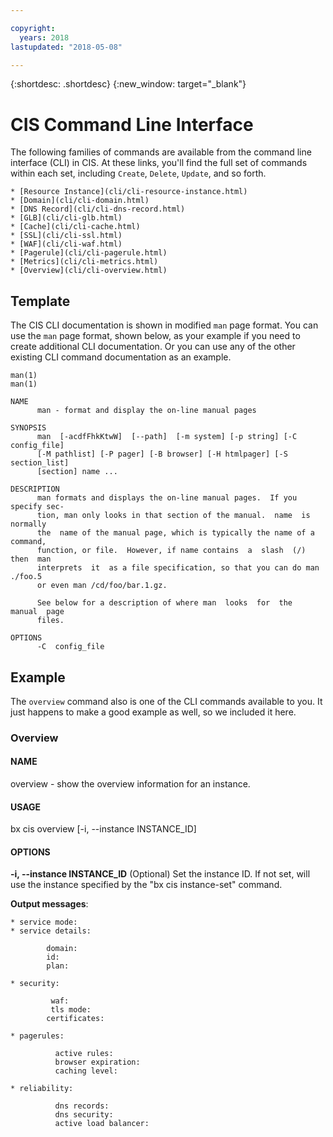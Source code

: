```yaml
---

copyright:
  years: 2018
lastupdated: "2018-05-08"

---
```


{:shortdesc: .shortdesc}
{:new_window: target="_blank"}

# CIS Command Line Interface
The following families of commands are available from the command line interface (CLI) in CIS. At these links, you'll find the full set of commands within each set, including `Create`, `Delete`, `Update`, and so forth.
  
    * [Resource Instance](cli/cli-resource-instance.html)
    * [Domain](cli/cli-domain.html)
    * [DNS Record](cli/cli-dns-record.html)
    * [GLB](cli/cli-glb.html)
    * [Cache](cli/cli-cache.html)
    * [SSL](cli/cli-ssl.html)
    * [WAF](cli/cli-waf.html)
    * [Pagerule](cli/cli-pagerule.html)
    * [Metrics](cli/cli-metrics.html)
    * [Overview](cli/cli-overview.html)


## Template

The CIS CLI documentation is shown in modified `man` page format. You can use the `man` page format, shown below, as your example if you need to create additional CLI documentation. Or you can use any of the other existing CLI command documentation as an example.

```
man(1)                                                                  man(1)

NAME
      man - format and display the on-line manual pages

SYNOPSIS
      man  [-acdfFhkKtwW]  [--path]  [-m system] [-p string] [-C config_file]
      [-M pathlist] [-P pager] [-B browser] [-H htmlpager] [-S  section_list]
      [section] name ...

DESCRIPTION
      man formats and displays the on-line manual pages.  If you specify sec-
      tion, man only looks in that section of the manual.  name  is  normally
      the  name of the manual page, which is typically the name of a command,
      function, or file.  However, if name contains  a  slash  (/)  then  man
      interprets  it  as a file specification, so that you can do man ./foo.5
      or even man /cd/foo/bar.1.gz.

      See below for a description of where man  looks  for  the  manual  page
      files.

OPTIONS
      -C  config_file
```

## Example

The `overview` command also is one of the CLI commands available to you. It just happens to make a good example as well, so we included it here.


### Overview

#### NAME
  overview - show the overview information for an instance. 

#### USAGE
  bx cis overview [-i, --instance INSTANCE_ID] 

#### OPTIONS
 **-i, --instance INSTANCE_ID**  (Optional) Set the instance ID. If not set, will use the instance specified by the "bx cis instance-set" command.

**Output messages**:

    * service mode:
    * service details:

            domain:
            id:
            plan:

    * security:

             waf:
             tls mode:
            certificates:

    * pagerules:

              active rules:
              browser expiration:
              caching level:

    * reliability:

              dns records:
              dns security:
              active load balancer:
